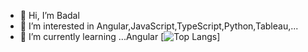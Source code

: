 - 👋 Hi, I’m Badal
- 👀 I’m interested in Angular,JavaScript,TypeScript,Python,Tableau,...
- 🌱 I’m currently learning ...Angular
     [![Top Langs](https://github-readme-stats.vercel.app/api/top-langs/?username=pateba06&layout=compact)]

<!---
pateba06/pateba06 is a ✨ special ✨ repository because its `README.md` (this file) appears on your GitHub profile.
You can click the Preview link to take a look at your changes.
--->
